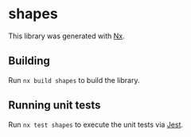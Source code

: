 # shapes

This library was generated with [Nx](https://nx.dev).

## Building

Run `nx build shapes` to build the library.

## Running unit tests

Run `nx test shapes` to execute the unit tests via [Jest](https://jestjs.io).

